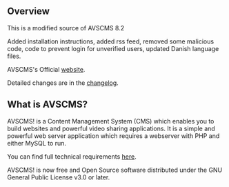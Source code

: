 ## Overview

This is a modified source of AVSCMS 8.2

   Added installation instructions, added rss feed, removed some malicious code, code to prevent login for unverified users, updated Danish language files.

AVSCMS's Official [website](https://www.avscms.com).

Detailed changes are in the [changelog](https://github.com/avscms/avscms/commits/main).

## What is AVSCMS?

AVSCMS! is a Content Management System (CMS) which enables you to build websites and powerful video sharing applications.
It is a simple and powerful web server application which requires a webserver with PHP and either MySQL to run. 

You can find full technical requirements [here](https://www.avscms.com/product/features/).

AVSCMS! is now free and Open Source software distributed under the GNU General Public License v3.0 or later.
